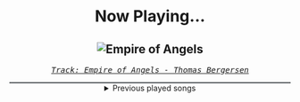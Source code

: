 <div align="center"> 
<h1>Now Playing...</h1>

![Empire of Angels](https://i.scdn.co/image/ab67616d00001e022ba99d03459412eae319fd44)
--
_<samp><a href="https://open.spotify.com/track/3AnYGQ8PB3lYrA6ToVUXa3">Track: Empire of Angels - Thomas Bergersen</a></samp>_

<div style="border: 1px #4B5054 solid"></div>
<details>
  <summary>
    Previous played songs
  </summary>
  <table>
    <thead>
      <tr>
        <th>
          Artist
        </th>
        <th>
          Song
        </th>
        <th>
          Link
        </th>
      </tr>
    </thead>
    <tbody>
      <tr><td>Thomas Bergersen</td><td>Empire of Angels</td><td><a href="https://open.spotify.com/track/3AnYGQ8PB3lYrA6ToVUXa3">https://open.spotify.com/track/3AnYGQ8PB3lYrA6ToVUXa3</a></td></tr><tr><td>Caskets</td><td>Better Way Out</td><td><a href="https://open.spotify.com/track/2OVvGwLJ9IYY9wxPzissxv">https://open.spotify.com/track/2OVvGwLJ9IYY9wxPzissxv</a></td></tr><tr><td>Kataklysm</td><td>Die as a King</td><td><a href="https://open.spotify.com/track/62t6283mMLU6BYb5QFjI0r">https://open.spotify.com/track/62t6283mMLU6BYb5QFjI0r</a></td></tr><tr><td>Throw The Fight</td><td>Sorry, Not Sorry</td><td><a href="https://open.spotify.com/track/0z7vMlDEbUnTUdWdEanNuv">https://open.spotify.com/track/0z7vMlDEbUnTUdWdEanNuv</a></td></tr><tr><td>Kim Dracula</td><td>Land Of The Sun</td><td><a href="https://open.spotify.com/track/79Uosr9Ne21ve72zOtpCT2">https://open.spotify.com/track/79Uosr9Ne21ve72zOtpCT2</a></td></tr><tr><td>Story Of The Year</td><td>Anthem of Our Dying Day</td><td><a href="https://open.spotify.com/track/4sPJgy0CksvmXp9jC0W4gv">https://open.spotify.com/track/4sPJgy0CksvmXp9jC0W4gv</a></td></tr><tr><td>Thousand Foot Krutch</td><td>Bring Me To Life</td><td><a href="https://open.spotify.com/track/6HzO8uA4RuKOGqHJaYMloi">https://open.spotify.com/track/6HzO8uA4RuKOGqHJaYMloi</a></td></tr><tr><td>Dream State</td><td>Chin Up Princess</td><td><a href="https://open.spotify.com/track/25zJTldExMDwZE0aN1EYpo">https://open.spotify.com/track/25zJTldExMDwZE0aN1EYpo</a></td></tr><tr><td>Kataklysm</td><td>Die as a King</td><td><a href="https://open.spotify.com/track/62t6283mMLU6BYb5QFjI0r">https://open.spotify.com/track/62t6283mMLU6BYb5QFjI0r</a></td></tr><tr><td>Orthodox</td><td>Soaking Nerves</td><td><a href="https://open.spotify.com/track/16obiBx0cUuFG2ib5QRTfX">https://open.spotify.com/track/16obiBx0cUuFG2ib5QRTfX</a></td></tr><tr><td>Serenity</td><td>Ritter, Tod und Teufel (Knightfall)</td><td><a href="https://open.spotify.com/track/7BgkVYZjIaUrJm9dvyh22w">https://open.spotify.com/track/7BgkVYZjIaUrJm9dvyh22w</a></td></tr><tr><td>Caskets</td><td>Better Way Out</td><td><a href="https://open.spotify.com/track/2OVvGwLJ9IYY9wxPzissxv">https://open.spotify.com/track/2OVvGwLJ9IYY9wxPzissxv</a></td></tr><tr><td>Caskets</td><td>Better Way Out</td><td><a href="https://open.spotify.com/track/2OVvGwLJ9IYY9wxPzissxv">https://open.spotify.com/track/2OVvGwLJ9IYY9wxPzissxv</a></td></tr><tr><td>Caskets</td><td>Better Way Out</td><td><a href="https://open.spotify.com/track/2OVvGwLJ9IYY9wxPzissxv">https://open.spotify.com/track/2OVvGwLJ9IYY9wxPzissxv</a></td></tr><tr><td>Lil Uzi Vert</td><td>Werewolf (feat. Bring Me The Horizon)</td><td><a href="https://open.spotify.com/track/3ySqZ8yGoh4Emi9HiPCCdP">https://open.spotify.com/track/3ySqZ8yGoh4Emi9HiPCCdP</a></td></tr><tr><td>Amaranthe</td><td>Damnation Flame</td><td><a href="https://open.spotify.com/track/5x7t8dWhM47kvErscgZnhE">https://open.spotify.com/track/5x7t8dWhM47kvErscgZnhE</a></td></tr><tr><td>Amaranthe</td><td>Damnation Flame</td><td><a href="https://open.spotify.com/track/5x7t8dWhM47kvErscgZnhE">https://open.spotify.com/track/5x7t8dWhM47kvErscgZnhE</a></td></tr><tr><td>Billy Saga</td><td>Zaratempo</td><td><a href="https://open.spotify.com/track/3pcd6Vfv3qc02SicEFk82E">https://open.spotify.com/track/3pcd6Vfv3qc02SicEFk82E</a></td></tr><tr><td>Caskets</td><td>Better Way Out</td><td><a href="https://open.spotify.com/track/2OVvGwLJ9IYY9wxPzissxv">https://open.spotify.com/track/2OVvGwLJ9IYY9wxPzissxv</a></td></tr><tr><td>Fame on Fire</td><td>All My Life</td><td><a href="https://open.spotify.com/track/3QmQivdo5BjJCTpxatiDZB">https://open.spotify.com/track/3QmQivdo5BjJCTpxatiDZB</a></td></tr>
    </tbody>
  </table>
</details>

</div>
